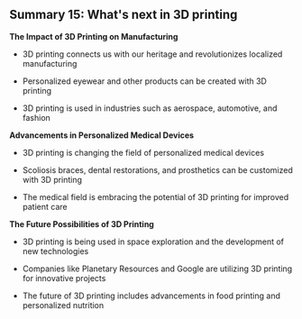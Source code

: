 ## Summary 15: What's next in 3D printing

**The Impact of 3D Printing on Manufacturing**

- 3D printing connects us with our heritage and revolutionizes localized manufacturing
- Personalized eyewear and other products can be created with 3D printing
- 3D printing is used in industries such as aerospace, automotive, and fashion

**Advancements in Personalized Medical Devices**

- 3D printing is changing the field of personalized medical devices
- Scoliosis braces, dental restorations, and prosthetics can be customized with 3D printing
- The medical field is embracing the potential of 3D printing for improved patient care

**The Future Possibilities of 3D Printing**

- 3D printing is being used in space exploration and the development of new technologies
- Companies like Planetary Resources and Google are utilizing 3D printing for innovative projects
- The future of 3D printing includes advancements in food printing and personalized nutrition